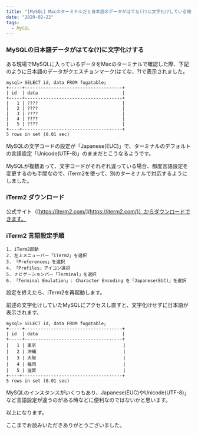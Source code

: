 ```yaml
---
title: "[MySQL] Macのターミナルだと日本語のデータがはてな(?)に文字化けしている場合の対処法"
date: "2020-02-22"
tags:
  - MySQL
---
```


### MySQLの日本語データがはてな(?)に文字化けする

ある現場でMySQLに入っているデータをMacのターミナルで確認した際、下記のように日本語のデータがクエスチョンマーク(はてな、?)で表示されました。

    mysql> SELECT id, data FROM fugatable;
    +-----+-------------------------------------+
    | id  | data                                |
    +-----+-------------------------------------+
    |   1 | ????                                |
    |   2 | ????                                |
    |   3 | ????                                |
    |   4 | ????                                |
    |   5 | ????                                |
    +----+--------------------------------------+
    5 rows in set (0.01 sec)

MySQLの文字コードの設定が「Japanese(EUC)」で、ターミナルのデフォルトの言語設定「Unicode(UTF-8)」のままだとこうなるようです。

MySQLが複数あって、文字コードがそれぞれ違っている場合、都度言語設定を変更するのも手間なので、iTerm2を使って、別のターミナルで対応するようにしました。

### iTerm2 ダウンロード

公式サイト（[https://iterm2.com/](https://iterm2.com/)）からダウンロードできます。

### iTerm2 言語設定手順

    1. iTerm2起動
    2. 左上メニューバー「iTerm2」を選択
    3. 「Preferences」を選択
    4. 「Profiles」アイコン選択
    5. ナビゲーションバー「Terminal」を選択
    6. 「Terminal Emulation」: Character Encoding を「Japanese(EUC)」を選択

設定を終えたら、iTerm2を再起動します。

前述の文字化けしていたMySQLにアクセスし直すと、文字化けせずに日本語が表示されます。


    mysql> SELECT id, data FROM fugatable;
    +-----+-------------------------------------+
    | id  | data                                |
    +-----+-------------------------------------+
    |   1 | 東京                                 |
    |   2 | 沖縄                                 |
    |   3 | 大阪                                 |
    |   4 | 福岡                                 |
    |   5 | 滋賀                                 |
    +----+--------------------------------------+
    5 rows in set (0.01 sec)

MySQLのインスタンスがいくつもあり、Japanese(EUC)やUnicode(UTF-8)」など言語設定が違うのがある時などに便利なのではないかと思います。

以上になります。

ここまでお読みいただきありがとうございました。